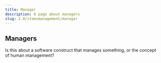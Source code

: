 ```yaml
---
title: Manager
description: A page about managers
slug: 2.0/itemsmanagement/manager
---
```


## Managers

Is this about a software construct that manages something, or the concept of human management?
